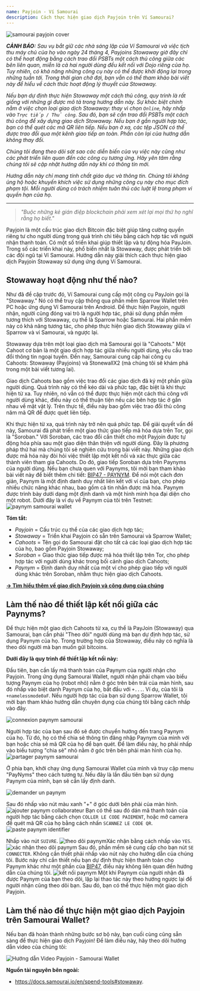 ```yaml
---
name: Payjoin - Ví Samourai
description: Cách thực hiện giao dịch Payjoin trên Ví Samourai?
---
```

![samourai payjoin cover](assets/cover.webp)

***CẢNH BÁO:** Sau vụ bắt giữ các nhà sáng lập của Ví Samourai và việc tịch thu máy chủ của họ vào ngày 24 tháng 4, Payjoins Stowaway giờ đây chỉ có thể hoạt động bằng cách trao đổi PSBTs một cách thủ công giữa các bên liên quan, miễn là cả hai người dùng đều kết nối với Dojo riêng của họ. Tuy nhiên, có khả năng những công cụ này có thể được khởi động lại trong những tuần tới. Trong thời gian chờ đợi, bạn vẫn có thể tham khảo bài viết này để hiểu về cách thức hoạt động lý thuyết của Stowaway.*

_Nếu bạn dự định thực hiện Stowaway một cách thủ công, quy trình là rất giống với những gì được mô tả trong hướng dẫn này. Sự khác biệt chính nằm ở việc chọn loại giao dịch Stowaway: thay vì chọn `Online`, hãy nhấp vào `Trực tiếp / Thủ công`. Sau đó, bạn sẽ cần trao đổi PSBTs một cách thủ công để xây dựng giao dịch Stowaway. Nếu bạn ở gần người hợp tác, bạn có thể quét các mã QR liên tiếp. Nếu bạn ở xa, các tệp JSON có thể được trao đổi qua một kênh giao tiếp an toàn. Phần còn lại của hướng dẫn không thay đổi._

_Chúng tôi đang theo dõi sát sao các diễn biến của vụ việc này cũng như các phát triển liên quan đến các công cụ tương ứng. Hãy yên tâm rằng chúng tôi sẽ cập nhật hướng dẫn này khi có thông tin mới._

_Hướng dẫn này chỉ mang tính chất giáo dục và thông tin. Chúng tôi không ủng hộ hoặc khuyến khích việc sử dụng những công cụ này cho mục đích phạm tội. Mỗi người dùng có trách nhiệm tuân thủ các luật lệ trong phạm vi quyền hạn của họ._

---

> *"Buộc những kẻ gián điệp blockchain phải xem xét lại mọi thứ họ nghĩ rằng họ biết."*

Payjoin là một cấu trúc giao dịch Bitcoin đặc biệt giúp tăng cường quyền riêng tư cho người dùng trong quá trình chi tiêu bằng cách hợp tác với người nhận thanh toán. Có một số triển khai giúp thiết lập và tự động hóa PayJoin. Trong số các triển khai này, phổ biến nhất là Stowaway, được phát triển bởi các đội ngũ tại Ví Samourai. Hướng dẫn này giải thích cách thực hiện giao dịch Payjoin Stowaway sử dụng ứng dụng Ví Samourai.

## Stowaway hoạt động như thế nào?

Như đã đề cập trước đó, Ví Samourai cung cấp một công cụ PayJoin gọi là "Stowaway." Nó có thể truy cập thông qua phần mềm Sparrow Wallet trên PC hoặc ứng dụng Ví Samourai trên Android. Để thực hiện Payjoin, người nhận, người cũng đóng vai trò là người hợp tác, phải sử dụng phần mềm tương thích với Stowaway, cụ thể là Sparrow hoặc Samourai. Hai phần mềm này có khả năng tương tác, cho phép thực hiện giao dịch Stowaway giữa ví Sparrow và ví Samourai, và ngược lại.

Stowaway dựa trên một loại giao dịch mà Samourai gọi là "Cahoots." Một Cahoot cơ bản là một giao dịch hợp tác giữa nhiều người dùng, yêu cầu trao đổi thông tin ngoại tuyến. Đến nay, Samourai cung cấp hai công cụ Cahoots: Stowaway (Payjoins) và StonewallX2 (mà chúng tôi sẽ khám phá trong một bài viết tương lai).

Giao dịch Cahoots bao gồm việc trao đổi các giao dịch đã ký một phần giữa người dùng. Quá trình này có thể kéo dài và phức tạp, đặc biệt là khi thực hiện từ xa. Tuy nhiên, nó vẫn có thể được thực hiện một cách thủ công với người dùng khác, điều này có thể thuận tiện nếu các bên hợp tác ở gần nhau về mặt vật lý. Trên thực tế, điều này bao gồm việc trao đổi thủ công năm mã QR để được quét liên tiếp.

Khi thực hiện từ xa, quá trình này trở nên quá phức tạp. Để giải quyết vấn đề này, Samourai đã phát triển một giao thức giao tiếp mã hóa dựa trên Tor, gọi là "Soroban." Với Soroban, các trao đổi cần thiết cho một Payjoin được tự động hóa phía sau một giao diện thân thiện với người dùng. Đây là phương pháp thứ hai mà chúng tôi sẽ nghiên cứu trong bài viết này.
Những giao dịch được mã hóa này đòi hỏi việc thiết lập một kết nối và xác thực giữa các thành viên tham gia Cahoots. Do đó, giao tiếp Soroban dựa trên Paynyms của người dùng. Nếu bạn chưa quen với Paynyms, tôi mời bạn tham khảo bài viết này để biết thêm chi tiết: [BIP47 - PAYNYM](https://planb.network/tutorials/privacy/paynym-bip47). Để nói một cách đơn giản, Paynym là một định danh duy nhất liên kết với ví của bạn, cho phép nhiều chức năng khác nhau, bao gồm cả tin nhắn được mã hóa. Paynym được trình bày dưới dạng một định danh và một hình minh họa đại diện cho một robot. Dưới đây là ví dụ về Paynym của tôi trên Testnet: ![paynym samourai wallet](assets/en/1.webp)

**Tóm tắt:**
- _Payjoin_ = Cấu trúc cụ thể của các giao dịch hợp tác;
- _Stowaway_ = Triển khai Payjoin có sẵn trên Samourai và Sparrow Wallet;
- _Cahoots_ = Tên gọi do Samourai đặt cho tất cả các loại giao dịch hợp tác của họ, bao gồm Payjoin Stowaway;
- _Soroban_ = Giao thức giao tiếp được mã hóa thiết lập trên Tor, cho phép hợp tác với người dùng khác trong bối cảnh giao dịch Cahoots;
- _Paynym_ = Định danh duy nhất của một ví cho phép giao tiếp với người dùng khác trên Soroban, nhằm thực hiện giao dịch Cahoots.

[**-> Tìm hiểu thêm về giao dịch Payjoin và công dụng của chúng**](https://planb.network/tutorials/privacy/payjoin)

## Làm thế nào để thiết lập kết nối giữa các Paynyms?

Để thực hiện một giao dịch Cahoots từ xa, cụ thể là PayJoin (Stowaway) qua Samourai, bạn cần phải "Theo dõi" người dùng mà bạn dự định hợp tác, sử dụng Paynym của họ. Trong trường hợp của Stowaway, điều này có nghĩa là theo dõi người mà bạn muốn gửi bitcoins.

**Dưới đây là quy trình để thiết lập kết nối này:**

Đầu tiên, bạn cần lấy mã thanh toán của Paynym của người nhận cho Payjoin. Trong ứng dụng Samourai Wallet, người nhận phải chạm vào biểu tượng Paynym của họ (robot nhỏ) nằm ở góc trên bên trái của màn hình, sau đó nhấp vào biệt danh Paynym của họ, bắt đầu với `+...`. Ví dụ, của tôi là `+namelessmode0aF`. Nếu người hợp tác của bạn sử dụng Sparrow Wallet, tôi mời bạn tham khảo hướng dẫn chuyên dụng của chúng tôi bằng cách nhấp vào đây.

![connexion paynym samourai](assets/notext/2.webp)

Người hợp tác của bạn sau đó sẽ được chuyển hướng đến trang Paynym của họ. Từ đó, họ có thể chia sẻ thông tin đăng nhập Paynym của mình với bạn hoặc chia sẻ mã QR của họ để bạn quét. Để làm điều này, họ phải nhấp vào biểu tượng "chia sẻ" nhỏ nằm ở góc trên bên phải màn hình của họ.
![partager paynym samourai](assets/en/1.webp)

Ở phía bạn, khởi chạy ứng dụng Samourai Wallet của mình và truy cập menu "PayNyms" theo cách tương tự. Nếu đây là lần đầu tiên bạn sử dụng Paynym của mình, bạn sẽ cần lấy định danh.

![demander un paynym](assets/notext/3.webp)

Sau đó nhấp vào nút màu xanh "+" ở góc dưới bên phải của màn hình.
![ajouter paynym collaborateur](assets/notext/4.webp)
Bạn có thể sau đó dán mã thanh toán của người hợp tác bằng cách chọn `COLLER LE CODE PAIEMENT`, hoặc mở camera để quét mã QR của họ bằng cách nhấn `SCANNEZ LE CODE QR`.![paste paynym identifier](assets/notext/5.webp)

Nhấp vào nút `SUIVRE`.
![theo dõi paynym](assets/notext/6.webp)Xác nhận bằng cách nhấp vào `YES`.
![xác nhận theo dõi paynym](assets/notext/7.webp)
Sau đó, phần mềm sẽ cung cấp cho bạn nút `SE CONNECTER`. Không cần thiết phải nhấp vào nút này cho hướng dẫn của chúng tôi. Bước này chỉ cần thiết nếu bạn dự định thực hiện thanh toán cho Paynym khác như một phần của [BIP47](https://planb.network/tutorials/privacy/paynym-bip47), điều này không liên quan đến hướng dẫn của chúng tôi.
![kết nối paynym](assets/notext/8.webp)
Một khi Paynym của người nhận đã được Paynym của bạn theo dõi, lặp lại thao tác này theo hướng ngược lại để người nhận cũng theo dõi bạn. Sau đó, bạn có thể thực hiện một giao dịch Payjoin.

## Làm thế nào để thực hiện một giao dịch Payjoin trên Samourai Wallet?

Nếu bạn đã hoàn thành những bước sơ bộ này, bạn cuối cùng cũng sẵn sàng để thực hiện giao dịch Payjoin! Để làm điều này, hãy theo dõi hướng dẫn video của chúng tôi:

![Hướng dẫn Video Payjoin - Samourai Wallet](https://youtu.be/FXW6XZim0ww?si=EXalYwK1t9DT48aE)

**Nguồn tài nguyên bên ngoài:**
- https://docs.samourai.io/en/spend-tools#stowaway.